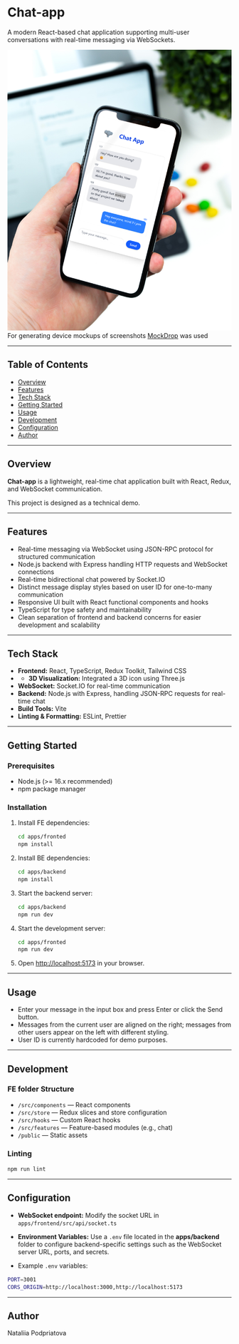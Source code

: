 
# Chat-app

A modern React-based chat application supporting multi-user conversations with real-time messaging via WebSockets.

![App screenshot](docs/assets/app-screenshot.jpg)
For generating device mockups of screenshots [MockDrop](https://mockdrop.io/) was used

---

## Table of Contents

- [Overview](#overview)
- [Features](#features)
- [Tech Stack](#tech-stack)
- [Getting Started](#getting-started)
- [Usage](#usage)
- [Development](#development)
- [Configuration](#configuration)
- [Author](#author)

---

## Overview

**Chat-app** is a lightweight, real-time chat application built with React, Redux, and WebSocket communication.

This project is designed as a technical demo.

---

## Features

- Real-time messaging via WebSocket using JSON-RPC protocol for structured communication
- Node.js backend with Express handling HTTP requests and WebSocket connections
- Real-time bidirectional chat powered by Socket.IO
- Distinct message display styles based on user ID for one-to-many communication
- Responsive UI built with React functional components and hooks
- TypeScript for type safety and maintainability
- Clean separation of frontend and backend concerns for easier development and scalability

---

## Tech Stack

- **Frontend:** React, TypeScript, Redux Toolkit, Tailwind CSS
- - **3D Visualization:** Integrated a 3D icon using Three.js
- **WebSocket:** Socket.IO for real-time communication
- **Backend:** Node.js with Express, handling JSON-RPC requests for real-time chat
- **Build Tools:** Vite
- **Linting & Formatting:** ESLint, Prettier

---

## Getting Started

### Prerequisites

- Node.js (>= 16.x recommended)
- npm package manager

### Installation

1. Install FE dependencies:
   ```bash
   cd apps/fronted
   npm install
   ```

2. Install BE dependencies:
   ```bash
   cd apps/backend
   npm install
   ```

3. Start the backend server:
   ```bash
   cd apps/backend
   npm run dev
   ```

4. Start the development server:
   ```bash
   cd apps/fronted
   npm run dev
   ```

5. Open [http://localhost:5173](http://localhost:5173) in your browser.

---

## Usage

- Enter your message in the input box and press Enter or click the Send button.
- Messages from the current user are aligned on the right; messages from other users appear on the left with different styling.
- User ID is currently hardcoded for demo purposes.

---

## Development

### FE folder Structure

- `/src/components` — React components
- `/src/store` — Redux slices and store configuration
- `/src/hooks` — Custom React hooks
- `/src/features` — Feature-based modules (e.g., chat)
- `/public` — Static assets

### Linting

```bash
npm run lint
```

---

## Configuration

- **WebSocket endpoint:** Modify the socket URL in `apps/frontend/src/api/socket.ts`
- **Environment Variables:** Use a `.env` file located in the **apps/backend** folder to configure backend-specific settings such as the WebSocket server URL, ports, and secrets.  
  
- Example `.env` variables:

```bash
PORT=3001
CORS_ORIGIN=http://localhost:3000,http://localhost:5173
```
---

## Author

Nataliia Podpriatova
